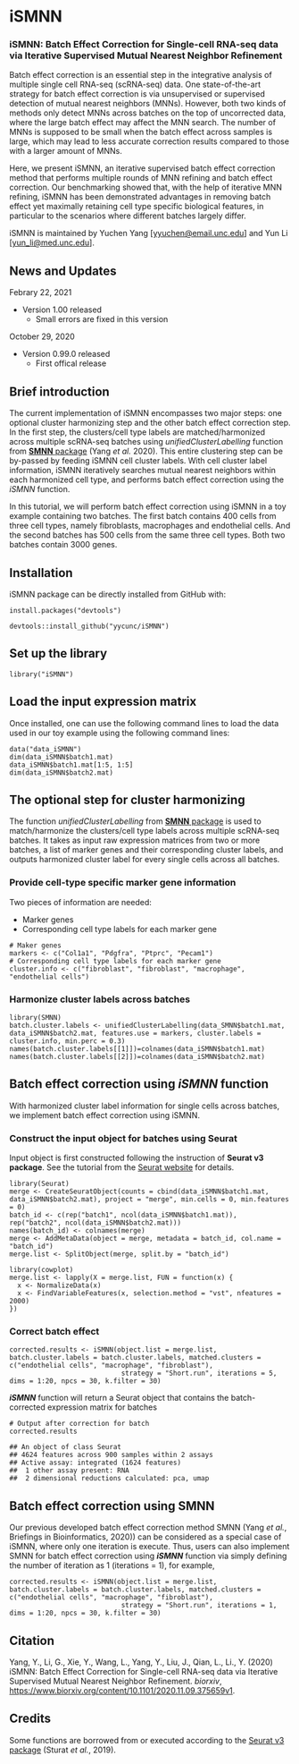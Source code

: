 # iSMNN
### iSMNN: Batch Effect Correction for Single-cell RNA-seq data via Iterative Supervised Mutual Nearest Neighbor Refinement

Batch effect correction is an essential step in the integrative analysis of multiple single cell RNA-seq (scRNA-seq) data. One state-of-the-art strategy for batch effect correction is via unsupervised or supervised detection of mutual nearest neighbors (MNNs). However, both two kinds of methods only detect MNNs across batches on the top of uncorrected data, where the large batch effect may affect the MNN search. The number of MNNs is supposed to be small when the batch effect across samples is large, which may lead to less accurate correction results compared to those with a larger amount of MNNs. 

Here, we present iSMNN, an iterative supervised batch effect correction method that performs multiple rounds of MNN refining and batch effect correction. Our benchmarking showed that, with the help of iterative MNN refining, iSMNN has been demonstrated advantages in removing batch effect yet maximally retaining cell type specific biological features, in particular to the scenarios where different batches largely differ.

iSMNN is maintained by Yuchen Yang [yyuchen@email.unc.edu] and Yun Li [yun_li@med.unc.edu].

## News and Updates
Febrary 22, 2021
* Version 1.00 released
  + Small errors are fixed in this version

October 29, 2020
* Version 0.99.0 released
  + First offical release
  

## Brief introduction

The current implementation of iSMNN encompasses two major steps: one optional cluster harmonizing step and the other batch effect correction step. In the first step, the clusters/cell type labels are matched/harmonized across multiple scRNA-seq batches using *unifiedClusterLabelling* function from [**SMNN** package](https://github.com/yycunc/SMNN) (Yang *et al.* 2020). This entire clustering step can be by-passed by feeding iSMNN cell cluster labels. With cell cluster label information, iSMNN iteratively searches mutual nearest neighbors within each harmonized cell type, and performs batch effect correction using the *iSMNN* function.

In this tutorial, we will perform batch effect correction using iSMNN in a toy example containing two batches. The first batch contains 400 cells from three cell types, namely fibroblasts, macrophages and endothelial cells. And the second batches has 500 cells from the same three cell types. Both two batches contain 3000 genes.


## Installation

iSMNN package can be directly installed from GitHub with:
```{r installation}
install.packages("devtools")

devtools::install_github("yycunc/iSMNN")
```


## Set up the library
```{r init, message=TRUE}
library("iSMNN")
```


## Load the input expression matrix

Once installed, one can use the following command lines to load the data used in our toy example using the following command lines: 
```{r set up for input expression data}
data("data_iSMNN")
dim(data_iSMNN$batch1.mat)
data_iSMNN$batch1.mat[1:5, 1:5]
dim(data_iSMNN$batch2.mat)
```


## The optional step for cluster harmonizing

The function *unifiedClusterLabelling* from [**SMNN** package](https://github.com/yycunc/SMNN) is used to match/harmonize the clusters/cell type labels across multiple scRNA-seq batches. It takes as input raw expression matrices from two or more batches, a list of marker genes and their corresponding cluster labels, and outputs harmonized cluster label for every single cells across all batches.

### Provide cell-type specific marker gene information

Two pieces of information are needed:
- Marker genes
- Corresponding cell type labels for each marker gene

```{r define the marker genes for cluster matching, warning=FALSE}
# Maker genes
markers <- c("Col1a1", "Pdgfra", "Ptprc", "Pecam1")
# Corresponding cell type labels for each marker gene
cluster.info <- c("fibroblast", "fibroblast", "macrophage", "endothelial cells")
```

### Harmonize cluster labels across batches

```{r, results='hide', fig.show="hide", message=FALSE}
library(SMNN)
batch.cluster.labels <- unifiedClusterLabelling(data_SMNN$batch1.mat, data_iSMNN$batch2.mat, features.use = markers, cluster.labels = cluster.info, min.perc = 0.3)
names(batch.cluster.labels[[1]])=colnames(data_iSMNN$batch1.mat)
names(batch.cluster.labels[[2]])=colnames(data_iSMNN$batch2.mat)
```

## Batch effect correction using *iSMNN* function

With harmonized cluster label information for single cells across batches, we implement batch effect correction using iSMNN.

### Construct the input object for batches using Seurat

Input object is first constructed following the instruction of **Seurat v3 package**. See the tutorial from the [Seurat website](https://satijalab.org/seurat/) for details.

```{r perform batch effect correction using iSMNN}
library(Seurat)
merge <- CreateSeuratObject(counts = cbind(data_iSMNN$batch1.mat, data_iSMNN$batch2.mat), project = "merge", min.cells = 0, min.features = 0)
batch_id <- c(rep("batch1", ncol(data_iSMNN$batch1.mat)), rep("batch2", ncol(data_iSMNN$batch2.mat)))
names(batch_id) <- colnames(merge)
merge <- AddMetaData(object = merge, metadata = batch_id, col.name = "batch_id")
merge.list <- SplitObject(merge, split.by = "batch_id")

library(cowplot)
merge.list <- lapply(X = merge.list, FUN = function(x) {
  x <- NormalizeData(x)
  x <- FindVariableFeatures(x, selection.method = "vst", nfeatures = 2000)
})
```

### Correct batch effect
```{r perform batch effect correction using iSMNN}
corrected.results <- iSMNN(object.list = merge.list, batch.cluster.labels = batch.cluster.labels, matched.clusters = c("endothelial cells", "macrophage", "fibroblast"),
                            strategy = "Short.run", iterations = 5, dims = 1:20, npcs = 30, k.filter = 30)
```

***iSMNN*** function will return a Seurat object that contains the batch-corrected expression matrix for batches

```{r output from SMNNcorrect}
# Output after correction for batch
corrected.results

## An object of class Seurat 
## 4624 features across 900 samples within 2 assays 
## Active assay: integrated (1624 features)
##  1 other assay present: RNA
##  2 dimensional reductions calculated: pca, umap
```

## Batch effect correction using SMNN

Our previous developed batch effect correction method SMNN (Yang *et al.*, Briefings in Bioinformatics, 2020)) can be considered as a special case of iSMNN, where only one iteration is execute. Thus, users can also implement SMNN for batch effect correction using ***iSMNN*** function via simply defining the number of iteration as 1 (iterations = 1), for example,
```{r perform batch effect correction using iSMNN}
corrected.results <- iSMNN(object.list = merge.list, batch.cluster.labels = batch.cluster.labels, matched.clusters = c("endothelial cells", "macrophage", "fibroblast"),
                            strategy = "Short.run", iterations = 1, dims = 1:20, npcs = 30, k.filter = 30)
```

## Citation
Yang, Y., Li, G., Xie, Y., Wang, L., Yang, Y., Liu, J., Qian, L., Li., Y. (2020) iSMNN: Batch Effect Correction for Single-cell RNA-seq data via Iterative Supervised Mutual Nearest Neighbor Refinement. *biorxiv*, https://www.biorxiv.org/content/10.1101/2020.11.09.375659v1.

## Credits
Some functions are borrowed from or executed according to the [Seurat v3 package](https://github.com/satijalab/seurat) (Sturat *et al.*, 2019).
